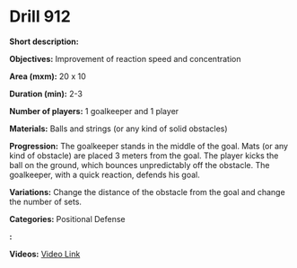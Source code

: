 # Drill 912

**Short description:**


**Objectives:**
Improvement of reaction speed and concentration

**Area (mxm):**
20 x 10

**Duration (min):**
2-3

**Number of players:**
1 goalkeeper and 1 player

**Materials:**
Balls and strings (or any kind of solid obstacles)

**Progression:**
The goalkeeper stands in the middle of the goal. Mats (or any kind of obstacle) are placed 3 meters from the goal. The player kicks the ball on the ground, which bounces unpredictably off the obstacle. The goalkeeper, with a quick reaction, defends his goal.

**Variations:**
Change the distance of the obstacle from the goal and change the number of sets.

**Categories:**
Positional Defense

**:**


**Videos:**
[Video Link](https://www.youtube.com/embed/TUGSOAcm604)

